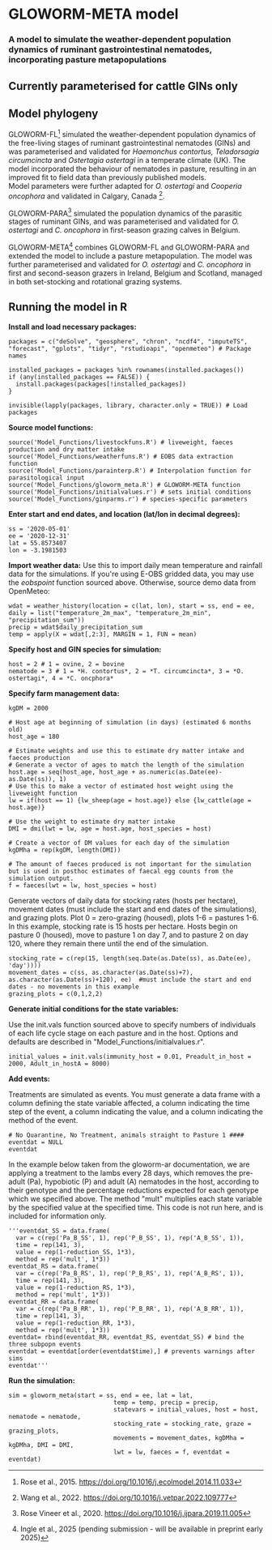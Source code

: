 # GLOWORM-META model

### A model to simulate the weather-dependent population dynamics of ruminant gastrointestinal nematodes, incorporating pasture metapopulations
## Currently parameterised for cattle GINs only

## Model phylogeny

GLOWORM-FL[^1] simulated the weather-dependent population dynamics of the free-living stages of ruminant gastrointestinal nematodes (GINs) and was parameterised and validated for *Haemonchus contortus, Teladorsagia circumcincta* and *Ostertagia ostertagi* in a temperate climate (UK). The model incorporated the behaviour of nematodes in pasture, resulting in an improved fit to field data than previously published models.  
Model parameters were further adapted for *O. ostertagi* and *Cooperia oncophora* and validated in Calgary, Canada [^2].

GLOWORM-PARA[^3] simulated the population dynamics of the parasitic stages of ruminant GINs, and was parameterised and validated for *O. ostertagi* and *C. oncophora* in first-season grazing calves in Belgium. 

GLOWORM-META[^4] combines GLOWORM-FL and GLOWORM-PARA and extended the model to include a pasture metapopulation. The model was further parameterised and validated for *O. ostertagi* and *C. oncophora* in first and second-season grazers in Ireland, Belgium and Scotland, managed in both set-stocking and rotational grazing systems. 

## Running the model in R

**Install and load necessary packages:**

    packages = c("deSolve", "geosphere", "chron", "ncdf4", "imputeTS", "forecast", "gplots", "tidyr", "rstudioapi", "openmeteo") # Package names
  
    installed_packages = packages %in% rownames(installed.packages())
    if (any(installed_packages == FALSE)) {
      install.packages(packages[!installed_packages])
    }
    
    invisible(lapply(packages, library, character.only = TRUE)) # Load packages

**Source model functions:**

    source('Model_Functions/livestockfuns.R') # liveweight, faeces production and dry matter intake
    source('Model_Functions/weatherfuns.R') # EOBS data extraction function
    source('Model_Functions/parainterp.R') # Interpolation function for parasitological input
    source('Model_Functions/gloworm_meta.R') # GLOWORM-META function
    source('Model_Functions/initialvalues.r') # sets initial conditions
    source('Model_Functions/ginparms.r') # species-specific parameters

**Enter start and end dates, and location (lat/lon in decimal degrees):**

    ss = '2020-05-01'
    ee = '2020-12-31'
    lat = 55.8573407
    lon = -3.1981503

**Import weather data:**
Use this to import daily mean temperature and rainfall data for the simulations. If you're using E-OBS gridded data, you may use the *eobspoint* function sourced above. Otherwise, source demo data from OpenMeteo:

    wdat = weather_history(location = c(lat, lon), start = ss, end = ee, daily = list("temperature_2m_max", "temperature_2m_min", "precipitation_sum"))
    precip = wdat$daily_precipitation_sum
    temp = apply(X = wdat[,2:3], MARGIN = 1, FUN = mean)

**Specify host and GIN species for simulation:**

    host = 2 # 1 = ovine, 2 = bovine
    nematode = 3 # 1 = *H. contortus*, 2 = *T. circumcincta*, 3 = *O. ostertagi*, 4 = *C. oncphora*

**Specify farm management data:**
    
    kgDM = 2000

    # Host age at beginning of simulation (in days) (estimated 6 months old)
    host_age = 180

    # Estimate weights and use this to estimate dry matter intake and faeces production
    # Generate a vector of ages to match the length of the simulation
    host.age = seq(host_age, host_age + as.numeric(as.Date(ee)-as.Date(ss)), 1)
    # Use this to make a vector of estimated host weight using the liveweight function
    lw = if(host == 1) {lw_sheep(age = host.age)} else {lw_cattle(age = host.age)}
    
    # Use the weight to estimate dry matter intake
    DMI = dmi(lwt = lw, age = host.age, host_species = host)
    
    # Create a vector of DM values for each day of the simulation
    kgDMha = rep(kgDM, length(DMI))

    # The amount of faeces produced is not important for the simulation but is used in posthoc estimates of faecal egg counts from the simulation output.
    f = faeces(lwt = lw, host_species = host)

Generate vectors of daily data for stocking rates (hosts per hectare), movement dates (must include the start and end dates of the simulations), and grazing plots.
Plot 0 = zero-grazing (housed), plots 1-6 = pastures 1-6.
In this example, stocking rate is 15 hosts per hectare.
Hosts begin on pasture 0 (housed), move to pasture 1 on day 7, and to pasture 2 on day 120, where they remain there until the end of the simulation.
    
    stocking_rate = c(rep(15, length(seq.Date(as.Date(ss), as.Date(ee), 'day'))))
    movement_dates = c(ss, as.character(as.Date(ss)+7), as.character(as.Date(ss)+120), ee)  #must include the start and end dates - no movements in this example
    grazing_plots = c(0,1,2,2)

**Generate initial conditions for the state variables:**

Use the init.vals function sourced above to specify numbers of individuals of each life cycle stage on each pasture and in the host.
Options and defaults are described in "Model_Functions/initialvalues.r". 
    
    initial_values = init.vals(immunity_host = 0.01, Preadult_in_host = 2000, Adult_in_hostA = 8000)
  

**Add events:**

Treatments are simulated as events. You must generate a data frame with a column defining the state variable affected, a column indicating the time step of the event, a column indicating the value, and a column indicating the method of the event. 

    # No Quarantine, No Treatment, animals straight to Pasture 1 ####
    eventdat = NULL
    eventdat

In the example below taken from the gloworm-ar documentation, we are applying a treatment to the lambs every 28 days, which removes the pre-adult (Pa), hypobiotic (P) and adult (A) nematodes in the host, according to their genotype and the percentage reductions expected for each genotype which we specified above. The method "mult" multiplies each state variable by the specified value at the specified time. This code is not run here, and is included for information only.

    '''eventdat_SS = data.frame(
      var = c(rep('Pa_B_SS', 1), rep('P_B_SS', 1), rep('A_B_SS', 1)), 
      time = rep(141, 3), 
      value = rep(1-reduction_SS, 1*3), 
      method = rep('mult', 1*3))
    eventdat_RS = data.frame(
      var = c(rep('Pa_B_RS', 1), rep('P_B_RS', 1), rep('A_B_RS', 1)), 
      time = rep(141, 3), 
      value = rep(1-reduction_RS, 1*3), 
      method = rep('mult', 1*3))
    eventdat_RR = data.frame(
      var = c(rep('Pa_B_RR', 1), rep('P_B_RR', 1), rep('A_B_RR', 1)), 
      time = rep(141, 3), 
      value = rep(1-reduction_RR, 1*3), 
      method = rep('mult', 1*3))
    eventdat= rbind(eventdat_RR, eventdat_RS, eventdat_SS) # bind the three subpopn events
    eventdat = eventdat[order(eventdat$time),] # prevents warnings after sims
    eventdat'''

**Run the simulation:**

    sim = gloworm_meta(start = ss, end = ee, lat = lat, 
                                 temp = temp, precip = precip, 
                                 statevars = initial_values, host = host, nematode = nematode,
                                 stocking_rate = stocking_rate, graze = grazing_plots,
                                 movements = movement_dates, kgDMha = kgDMha, DMI = DMI,
                                 lwt = lw, faeces = f, eventdat = eventdat)
            
[^1]: Rose et al., 2015. https://doi.org/10.1016/j.ecolmodel.2014.11.033
[^2]: Wang et al., 2022. https://doi.org/10.1016/j.vetpar.2022.109777
[^3]: Rose Vineer et al., 2020. https://doi.org/10.1016/j.ijpara.2019.11.005
[^4]: Ingle et al., 2025 (pending submission - will be available in preprint early 2025)
[^5]: Leathwick et al., 1995. https://doi.org/10.1016/0020-7519(95)00059-3
